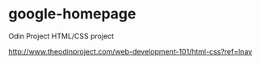 # google-homepage
Odin Project HTML/CSS project

http://www.theodinproject.com/web-development-101/html-css?ref=lnav